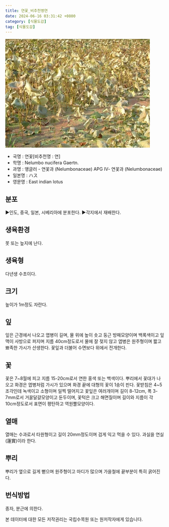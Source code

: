 ```yaml
---
title: 연꽃_비추천명연
date: 2024-06-16 03:31:42 +0800
category: [식물도감]
tag: [식물도감]
---
```




![연꽃[비추천명 : 연]](/assets/img/fileUpload/plants/basic/Nymphaeaceae/Nelumbo/1602/1_th2.JPG)
- 국명 : 연꽃[비추천명 : 연]
- 학명 : Nelumbo nucifera Gaertn.
- 과명 : 앵글러 - 연꽃과 (Nelumbonaceae) APG Ⅳ- 연꽃과 (Nelumbonaceae)
- 일본명 : ハス
- 영문명 : East indian lotus


## 분포
▶인도, 중국, 일본, 시베리아에 분포한다.
▶각지에서 재배한다.
## 생육환경
못 또는 늪지에 난다.
## 생육형
다년생 수초이다.
## 크기
높이가 1m정도 자란다.
## 잎
잎은 근경에서 나오고 엽병이 길며, 물 위에 높이 솟고 둥근 방패모양이며 백록색이고 잎맥이 사방으로 퍼지며 지름 40cm정도로서 물에 잘 젖지 않고 엽병은 원주형이며 짧고 뾰족한 가시가 산생한다. 꽃잎과 더불어 수면보다 위에서 전개한다.
## 꽃
꽃은 7~8월에 피고 지름 15-20cm로서 연한 홍색 또는 백색이다. 뿌리에서 꽃대가 나오고 화경은 엽병처럼 가시가 있으며 화경 끝에 대형의 꽃이 1송이 핀다. 꽃받침은 4~5조각인데 녹색이고 소형이며 일찍 떨어지고 꽃잎은 여러개이며 길이 8-12cm, 폭 3-7mm로서 거꿀달걀모양이고 둔두이며, 꽃턱은 크고 해면질이며 길이와 지름이 각 10cm정도로서 표면이 평탄하고 역원뿔모양이다.
## 열매
열매는 수과로서 타원형이고 길이 20mm정도이며 검게 익고 먹을 수 있다. 과실을 연실(蓮實)이라 한다.
## 뿌리
뿌리가 옆으로 길게 뻗으며 원주형이고 마디가 많으며 가을철에 끝부분이 특히 굵어진다.
## 번식방법
종자, 분근에 의한다.






본 데이터에 대한 모든 저작권리는 국립수목원 또는 원저작자에게 있습니다.
